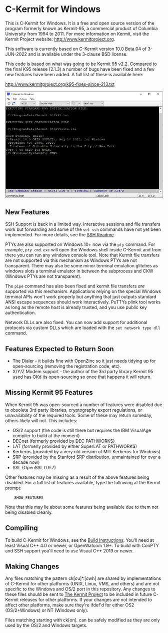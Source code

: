 C-Kermit for Windows
====================

This is C-Kermit for Windows. It is a free and open source version of the
program formerly known as Kermit-95, a commercial product of Columbia
University from 1994 to 2011. For more information on Kermit, visit the
Kermit Project website: http://www.kermitproject.org.

This software is currently based on C-Kermit version 10.0 Beta.04 of
3-JUN-2022 and is available under the 3-clause BSD license.

This code is based on what was going to be Kermit 95 v2.2. Compared to the
final K95 release (2.1.3) a number of bugs have been fixed and a few new
features have been added. A full list of these is available here:

http://www.kermitproject.org/k95-fixes-since-213.txt

![Screenshot](doc/screenshot-w10.png)

New Features
------------

SSH Support is back in a limited way. Interactive sessions and file transfers
work but forwarding and some of the `set ssh` commands have not yet been
implemented. For more details, see the [SSH Readme](doc/ssh-readme.md).

PTYs are also supported on Windows 10+ now via the `pty` command. For example,
`pty cmd.exe` will open the Windows shell inside C-Kermit and from there you can
run any windows console tool. Note that Kermit file transfers are not supported
via this mechanism as Windows PTYs are not transparent. There may also be some
minor terminal emulation glitches as windows slots a terminal emulator in 
between the subprocess and CKW (Windows PTYs are not transparent).

The `pipe` command has also been fixed and kermit file transfers *are* supported
via this mechanism. Applications relying on the special Windows terminal APIs
won't work properly but anything that just outputs standard ANSI escape
sequences should work interactively. PuTTYs plink tool works as long as the
remote host is already trusted, and you use public key authentication.

Network DLLs are also fixed. You can now add support for additional protocols
via custom DLLs which are loaded with the `set network type dll` command.

Features Expected to Return Soon
--------------------------------

* The Dialer - it builds fine with OpenZinc so it just needs tidying up for
  open-sourcing (removing the registration code, etc).
* X/Y/Z Modem support - the author of the 3rd party library Kermit 95 used has
  OKd its open-sourcing so once that happens it will return.

Missing Kermit 95 Features
--------------------------
When Kermit 95 was open-sourced a number of features were disabled due to
obsolete 3rd party libraries, cryptography export regulations, or unavailability
of the required tools. Some of these may return someday, others likely will not.
This includes:

* OS/2 support (the code is still there but requires the IBM VisualAge compiler 
  to build at the moment)
* DECnet (formerly provided by DEC PATHWORKS) 
* LAT (formerly provided by either SuperLAT or PATHWORKS)
* Kerberos (provided by a very old version of MIT Kerberos for Windows)
* SRP (provided by the Stanford SRP distribution, unmaintained for over a decade now)
* SSL (OpenSSL 0.9.7)

Other features may be missing as a result of the above features being disabled.
For a full list of features available, type the following at the Kermit prompt:

        SHOW FEATURES

Note that this may lie about some features being available due to them not being
disabled cleanly.

Compiling
---------

To build C-Kermit for Windows, see the [Build Instructions](doc/building.md).
You'll need at least Visual C++ 4.0 or newer, or OpenWatcom 1.9+. To build
with ConPTY and SSH support you'll need to use Visual C++ 2019 or newer.

Making Changes
---------------
Any files matching the pattern ck[cu]*.[cwh] are shared by implementations of 
C-Kermit for other platforms (UNIX, Linux, VMS, and others) and are not 
specific to the Windows and OS/2 port in this repository. Any changes to these 
files should be sent to [The Kermit Project](https://www.kermitproject.org/)
to be included in future C-Kermit releases for other platforms. If your changes
are not intended to affect other platforms, make sure they're ifdef'd for either
OS2 (OS/2+Windows) or NT (Windows only).

Files matching starting with ck[on]*.* can be safely modified as they are only
used by the OS/2 and Windows targets.
